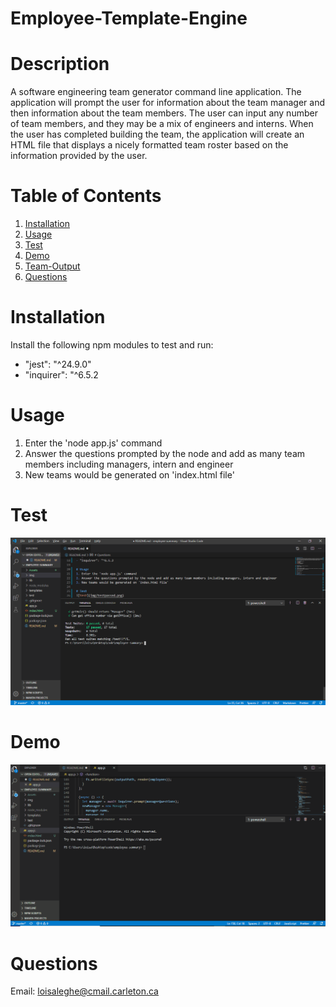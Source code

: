 # Employee-Template-Engine
# Description
A software engineering team generator command line application. The application will prompt the user for information about the team manager and then information about the team members. The user can input any number of team members, and they may be a mix of engineers and interns. When the user has completed building the team, the application will create an HTML file that displays a nicely formatted team roster based on the information provided by the user.

# Table of Contents
1. [Installation](#Installation)
2. [Usage](#Usage)
3. [Test](#Test)
4. [Demo](#Demo)
5. [Team-Output](#Team-Output)
6. [Questions](#Questions)



# Installation
Install the following npm modules to test and run:
- "jest": "^24.9.0"
- "inquirer": "^6.5.2

# Usage
1. Enter the 'node app.js' command
2. Answer the questions prompted by the node and add as many team members including managers, intern and engineer
3. New teams would be generated on 'index.html file'

# Test
![test](img/testpassed.png)

# Demo
![Demo1](img/demo.gif)

# Questions
Email: loisaleghe@cmail.carleton.ca